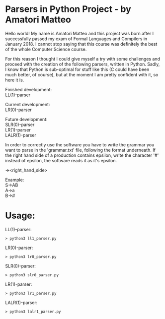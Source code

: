 # Parsers in Python Project - by Amatori Matteo

Hello world!
My name is Amatori Matteo and this project was born after I successfully passed my exam of Formal Languages and Compilers in January 2018.
I cannot stop saying that this course was definitely the best of the whole Computer Science course.

For this reason I thought I could give myself a try with some challenges and proceed with the creation of the following parsers, written in Python.
Sadly, I know that Python is sub-optimal for stuff like this (C could have been much better, of course), but at the moment I am pretty confident with it, so here it is.

Finished development:  
LL(1)-parser

Current development:  
LR(0)-parser

Future development:  
SLR(0)-parser  
LR(1)-parser  
LALR(1)-parser

In order to correctly use the software you have to write the grammar you want to parse in the 'grammar.txt' file, following the format underneath.
If the right hand side of a production contains epsilon, write the character '#' instead of epsilon, the software reads it as it's epsilon.  

<driver>-><right_hand_side>  

Example:  
S->AB  
A->a  
B->#  

# Usage:

LL(1)-parser:
```
> python3 ll1_parser.py
```
LR(0)-parser:
```
> python3 lr0_parser.py
```
SLR(0)-parser:
```
> python3 slr0_parser.py
```
LR(1)-parser:
```
> python3 lr1_parser.py
```
LALR(1)-parser:
```
> python3 lalr1_parser.py
```
